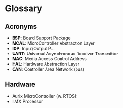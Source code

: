 # Glossary

## Acronyms

- **BSP**: Board Support Package
- **MCAL**: MicroController Abstraction Layer
- **IOP**: Input/Output P...
- **UART**: Universal Asynchronous Receiver-Transmitter
- **MAC**: Media Access Control Address
- **HAL**: Hardware Abstraction Layer
- **CAN**: Controller Area Network (bus)

## Hardware

- Aurix MicroController (w. RTOS):
- I.MX Processor
